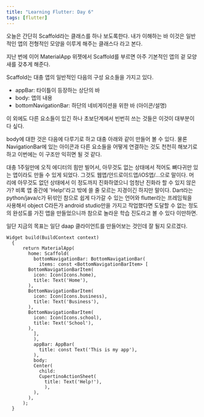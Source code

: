 ```yaml
---
title: "Learning Flutter: Day 6"
tags: [flutter]
---
```


오늘은 간단히 Scaffold라는 클래스를 하나 보도록한다. 내가 이해하는 바 이것은 일반적인 앱의 전형적인 모양을 이루게 해주는 클래스다 라고 본다.

지난 번에 이어 MaterialApp 위젯에서 Scaffold를 부르면 아주 기본적인 앱의 겉 모양새를 갖추게 해준다.

Scaffold는 대충 앱의 일반적인 다음의 구성 요소들을 가지고 있다.
- appBar: 타이틀이 등장하는 상단의 바
- body: 앱의 내용
- bottomNavigationBar: 하단의 네비게이션을 위한 바 (아이콘/설명)

이 외에도 다른 요소들이 있긴 하나 초보단계에서 빈번히 쓰는 것들은 이것이 대부분이다 싶다.

body에 대한 것은 다음에 다루기로 하고 대충 아래와 같이 만들어 볼 수 있다. 물론 NavigationBar에 있는 아이콘과 다른 요소들을 어떻게 연결하는 것도 천천히 해보기로 하고 이번에는 이 구조만 익히면 될 것 같다.

대충 1주일만에 오직 에디터의 힘만 빌어서, 아무것도 없는 상태에서 적어도 뼈다귀만 있는 앱이라도 만들 수 있게 되었다. 그것도 웹앱/안드로이드앱/iOS앱/...으로 말이다. 머리에 아무것도 없던 상태에서 이 정도까지 진화하였으니 엄청난 진화라 할 수 있지 않은가? 비록 앱 중간에 'Help!'라고 밖에 쓸 줄 모르는 지경이긴 하지만 말이다. Dart라는 python/java/c가 뒤섞인 참으로 쉽게 다가갈 수 있는 언어와 flutter라는 프레임웍을 사용해서 object C라든가 android studio만을 가지고 작업했다면 도달할 수 없는 정도의 완성도를 가진 앱을 만들었으니까 참으로 놀라운 학습 진도라고 볼 수 있다 이만하면. 

일단 지금의 목표는 일단 daap 클라이언트를 만들어보는 것인데 잘 될지 모르겠다. 

```
Widget build(BuildContext context)
  {
      return MaterialApp(
        home: Scaffold(
          bottomNavigationBar: BottomNavigationBar(
            items: const <BottomNavigationBarItem> [
        BottomNavigationBarItem(
          icon: Icon(Icons.home),
          title: Text('Home'),
        ),
        BottomNavigationBarItem(
          icon: Icon(Icons.business),
          title: Text('Business'),
        ),
        BottomNavigationBarItem(
          icon: Icon(Icons.school),
          title: Text('School'),
        ),
          ],
          ),
          appBar: AppBar(
            title: const Text('This is my app'),
          ),
          body: 
          Center(
            child:
            CupertinoActionSheet(
              title: Text('Help!'),
              ),
          ),
        ),
      );
  }
```